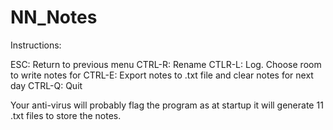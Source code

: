 # NN_Notes

Instructions:

ESC: Return to previous menu
CTRL-R: Rename
CTLR-L: Log. Choose room to write notes for
CTRL-E: Export notes to .txt file and clear notes for next day
CTRL-Q: Quit

Your anti-virus will probably flag the program as at startup it will generate 11 .txt files to store the notes.
